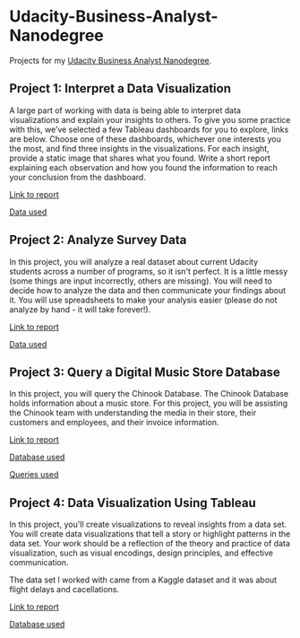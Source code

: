 # Udacity-Business-Analyst-Nanodegree
Projects for my [Udacity Business Analyst Nanodegree]([https://www.udacity.com/course/business-analytics-nanodegree--nd098](https://www.udacity.com/course/business-analytics-nanodegree--nd098)).

## Project 1: Interpret a Data Visualization

A large part of working with data is being able to interpret data visualizations and explain your insights to others. To give you some practice with this, we’ve selected a few Tableau dashboards for you to explore, links are below. Choose one of these dashboards, whichever one interests you the most, and find three insights in the visualizations. For each insight, provide a static image that shares what you found. Write a short report explaining each observation and how you found the information to reach your conclusion from the dashboard. 

[Link to report](https://github.com/pischelus/Udacity-Business-Analyst-Nanodegree/blob/main/Project%201/Report.pdf)

[Data used](https://github.com/pischelus/Udacity-Business-Analyst-Nanodegree/blob/main/Project%201/data.txt)

## Project 2: Analyze Survey Data

In this project, you will analyze a real dataset about current Udacity students across a number of programs, so it isn't perfect. It is a little messy (some things are input incorrectly, others are missing). You will need to decide how to analyze the data and then communicate your findings about it. You will use spreadsheets to make your analysis easier (please do not analyze by hand - it will take forever!).

[Link to report](https://github.com/pischelus/Udacity-Business-Analyst-Nanodegree/blob/main/Project%202/Presentation.pptx)

[Data used](https://github.com/pischelus/Udacity-Business-Analyst-Nanodegree/blob/main/Project%202/Dataset%20(NYSE%20S%26P%20500).csv)

## Project 3: Query a Digital Music Store Database

In this project, you will query the Chinook Database. The Chinook Database holds information about a music store. For this project, you will be assisting the Chinook team with understanding the media in their store, their customers and employees, and their invoice information. 

[Link to report](https://github.com/pischelus/Udacity-Business-Analyst-Nanodegree/blob/main/Project%203/Report.pdf)

[Database used](https://github.com/pischelus/Udacity-Business-Analyst-Nanodegree/blob/main/Project%203/Chinook%20Database.db)

[Queries used](https://github.com/pischelus/Udacity-Business-Analyst-Nanodegree/blob/main/Project%203/SQL%20queries.txt)

## Project 4: Data Visualization Using Tableau

In this project, you'll create visualizations to reveal insights from a data set. You will create data visualizations that tell a story or highlight patterns in the data set. Your work should be a reflection of the theory and practice of data visualization, such as visual encodings, design principles, and effective communication.

The data set I worked with came from a Kaggle dataset and it was about flight delays and cacellations. 

[Link to report](https://github.com/pischelus/Udacity-Business-Analyst-Nanodegree/blob/main/Project%204/TableauReport.pdf)

[Database used](https://github.com/pischelus/Udacity-Business-Analyst-Nanodegree/blob/main/Project%204/flight-delays.zip)

